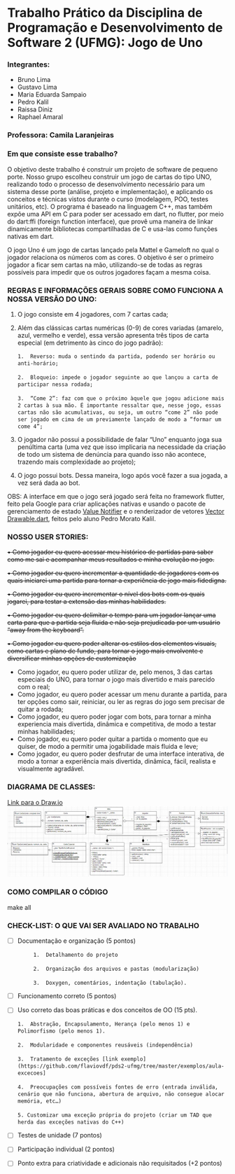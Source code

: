 # Trabalho Prático da Disciplina de Programação e Desenvolvimento de Software 2 (UFMG): Jogo de Uno

### Integrantes:
- Bruno Lima
- Gustavo Lima
- Maria Eduarda Sampaio
- Pedro Kalil
- Raissa Diniz
- Raphael Amaral

### Professora: Camila Laranjeiras

### Em que consiste esse trabalho?
O objetivo deste trabalho é construir um projeto de software de pequeno porte. Nosso grupo escolheu construir um jogo de cartas do tipo UNO, realizando todo o processo de desenvolvimento necessário para um sistema desse porte (análise, projeto e implementação), e aplicando os conceitos e técnicas vistos durante o curso (modelagem, POO, testes unitários, etc). O programa é baseado na linguagem C++, mas também expõe uma API em C para poder ser acessado em dart, no flutter, por meio do dart:ffi (foreign function interface), que provê uma maneira de linkar dinamicamente bibliotecas compartilhadas de C e usa-las como funções nativas em dart.

O jogo Uno é um jogo de cartas lançado pela Mattel e Gameloft no qual o jogador relaciona os números com as cores. O objetivo é ser o primeiro jogador a ficar sem cartas na mão, utilizando-se de todas as regras possíveis para impedir que os outros jogadores façam a mesma coisa.

### REGRAS E INFORMAÇÕES GERAIS SOBRE COMO FUNCIONA A NOSSA VERSÃO DO UNO:
1.  O jogo consiste em 4 jogadores, com 7 cartas cada;
    
2.  Além das clássicas cartas numéricas (0-9) de cores variadas (amarelo, azul, vermelho e verde), essa versão apresenta três tipos de carta especial (em detrimento às cinco do jogo padrão):
    
		1.  Reverso: muda o sentindo da partida, podendo ser horário ou anti-horário;
		    
		2.  Bloqueio: impede o jogador seguinte ao que lançou a carta de participar nessa rodada;
		    
		3.  “Come 2”: faz com que o próximo àquele que jogou adicione mais 2 cartas à sua mão. É importante ressaltar que, nesse jogo, essas cartas não são acumulativas, ou seja, um outro “come 2” não pode ser jogado em cima de um previamente lançado de modo a “formar um come 4”;
	    

4.  O jogador não possui a possibilidade de falar “Uno” enquanto joga sua penúltima carta (uma vez que isso implicaria na necessidade da criação de todo um sistema de denúncia para quando isso não acontece, trazendo mais complexidade ao projeto);

5.  O jogo possui bots. Dessa maneira, logo após você fazer a sua jogada, a vez será dada ao bot.

OBS: A interface em que o jogo será jogado será feita no framework flutter, feito pela Google para criar aplicações nativas e usando o pacote de gerenciamento de estado [Value Notifier](https://github.com/kalildev/value_notifier) e o renderizador de vetores [Vector Drawable.dart](https://github.com/KalilDev/vector_drawable.dart), feitos pelo aluno Pedro Morato Kalil.

### NOSSO USER STORIES:
~~• Como jogador eu quero acessar meu histórico de partidas para saber como me sai e acompanhar meus resultados e minha evolução no jogo.~~

~~• Como jogador eu quero incrementar a quantidade de jogadores com os quais iniciarei uma partida para tornar a experiência de jogo mais fidedigna.~~

~~• Como jogador eu quero incrementar o nível dos bots com os quais jogarei, para testar a extensão das minhas habilidades.~~

~~• Como jogador eu quero delimitar o tempo para um jogador lançar
 uma carta para que a partida seja fluida e não seja prejudicada por
um usuário “away from the keyboard”.~~

~~• Como jogador eu quero poder alterar os estilos dos elementos visuais, como cartas e plano de fundo, para tornar o jogo mais envolvente e diversificar minhas opções de customização~~

- Como jogador, eu quero poder utilizar de, pelo menos, 3 das cartas especiais do UNO, para tornar o jogo mais divertido e mais parecido com o real;
- Como jogador, eu quero poder acessar um menu durante a partida, para ter opções como sair, reiniciar, ou ler as regras do jogo sem precisar de quitar a rodada;    
- Como jogador, eu quero poder jogar com bots, para tornar a minha experiencia mais divertida, dinâmica e competitiva, de modo a testar minhas habilidades;
- Como jogador, eu quero poder quitar a partida o momento que eu quiser, de modo a permitir uma jogabilidade mais fluida e leve;
- Como jogador, eu quero poder desfrutar de uma interface interativa, de modo a tornar a experiência mais divertida, dinâmica, fácil, realista e visualmente agradável.

### DIAGRAMA DE CLASSES:
[Link para o Draw.io](https://app.diagrams.net/#G1K9YqTVlmx7d_rlcXPRvTbVA9xhbsPNxW)
![Foto do Diagrama](https://github.com/KalilDev/uno.cpp/blob/master/Diagrama_Final.PNG)

### COMO COMPILAR O CÓDIGO
make all

### CHECK-LIST: O QUE VAI SER AVALIADO NO TRABALHO

 - [ ] Documentação e organização (5 pontos)
		 
			1.  Detalhamento do projeto
    
			2.  Organização dos arquivos e pastas (modularização)
    
			3.  Doxygen, comentários, indentação (tabulação).
 - [ ] Funcionamento correto (5 pontos)
 - [ ]  Uso correto das boas práticas e dos conceitos de OO (15 pts).

		1.  Abstração, Encapsulamento, Herança (pelo menos 1) e Polimorfismo (pelo menos 1).   
		
		2.  Modularidade e componentes reusáveis (independência)
		    
		3.  Tratamento de exceções [link exemplo](https://github.com/flaviovdf/pds2-ufmg/tree/master/exemplos/aula-excecoes]
		
		4.  Preocupações com possíveis fontes de erro (entrada inválida, cenário que não funciona, abertura de arquivo, não consegue alocar memória, etc…)
		    
		5. Customizar uma exceção própria do projeto (criar um TAD que herda das exceções nativas do C++)

 - [ ] Testes de unidade (7 pontos)
 - [ ] Participação individual (2 pontos)
 - [ ] Ponto extra para criatividade e adicionais não requisitados (+2 pontos)
